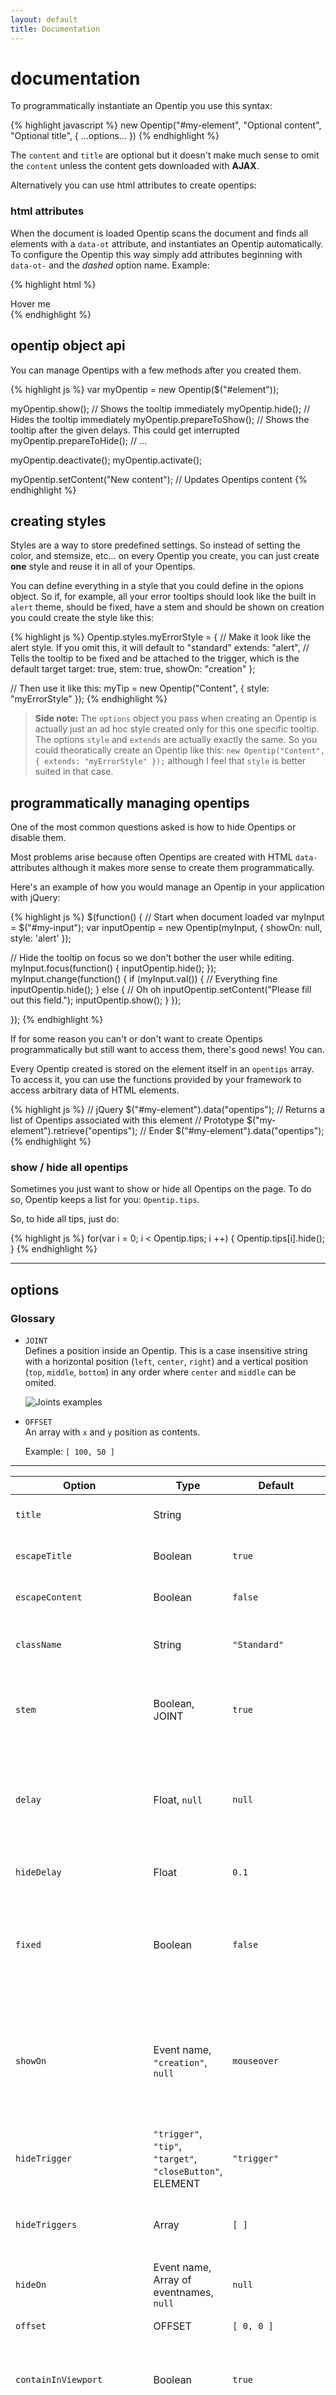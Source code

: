 ```yaml
---
layout: default
title: Documentation
---
```


documentation
=============

To programmatically instantiate an Opentip you use this syntax:

{% highlight javascript %}
new Opentip("#my-element", "Optional content", "Optional title", { ...options... })
{% endhighlight %}

The `content` and `title` are optional but it doesn't make much sense to omit
the `content` unless the content gets downloaded with **AJAX**.


Alternatively you can use html attributes to create opentips:

### html attributes


When the document is loaded Opentip scans the document and finds all elements
with a `data-ot` attribute, and instantiates an Opentip automatically. To
configure the Opentip this way simply add attributes beginning with `data-ot-`
and the *dashed* option name. Example:

{% highlight html %}
<div data-ot="The content" data-ot-delay="2" data-ot-hide-trigger="closeButton">Hover me</div>
{% endhighlight %}



opentip object api
------------------

You can manage Opentips with a few methods after you created them.


{% highlight js %}
var myOpentip = new Opentip($("#element"));

myOpentip.show(); // Shows the tooltip immediately
myOpentip.hide(); // Hides the tooltip immediately
myOpentip.prepareToShow(); // Shows the tooltip after the given delays. This could get interrupted
myOpentip.prepareToHide(); // ...

myOpentip.deactivate();
myOpentip.activate();

myOpentip.setContent("New content"); // Updates Opentips content
{% endhighlight %}



creating styles
---------------

Styles are a way to store predefined settings. So instead of setting the color,
and stemsize, etc... on every Opentip you create, you can just create **one**
style and reuse it in all of your Opentips.

You can define everything in a style that you could define in the opions object.
So if, for example, all your error tooltips should look like the built in `alert`
theme, should be fixed, have a stem and should be shown on creation you could
create the style like this:

{% highlight js %}
Opentip.styles.myErrorStyle = {
  // Make it look like the alert style. If you omit this, it will default to "standard"
  extends: "alert",
  // Tells the tooltip to be fixed and be attached to the trigger, which is the default target
  target: true,
  stem: true,
  showOn: "creation"
};

// Then use it like this:
myTip = new Opentip("Content", { style: "myErrorStyle" });
{% endhighlight %}


> **Side note:** The `options` object you pass when creating an Opentip is actually just
> an ad hoc style created only for this one specific tooltip. The options `style`
> and `extends` are actually exactly the same. So you could theoratically create an
> Opentip like this: `new Opentip("Content", { extends: "myErrorStyle" });`
> although I feel that `style` is better suited in that case.



programmatically managing opentips
----------------------------------

One of the most common questions asked is how to hide Opentips or disable them.

Most problems arise because often Opentips are created with HTML `data-` attributes
although it makes more sense to create them programmatically.

Here's an example of how you would manage an Opentip in your application with
jQuery:

{% highlight js %}
$(function() {
  // Start when document loaded
  var myInput = $("#my-input");
  var inputOpentip = new Opentip(myInput, { showOn: null, style: 'alert' });

  // Hide the tooltip on focus so we don't bother the user while editing.
  myInput.focus(function() { inputOpentip.hide(); });
  myInput.change(function() {
    if (myInput.val()) {
      // Everything fine
      inputOpentip.hide();
    }
    else {
      // Oh oh
      inputOpentip.setContent("Please fill out this field.");
      inputOpentip.show();
    }
  });

});
{% endhighlight %}

If for some reason you can't or don't want to create Opentips programmatically
but still want to access them, there's good news! You can.

Every Opentip created is stored on the element itself in an `opentips` array.
To access it, you can use the functions provided by your framework to access
arbitrary data of HTML elements.

{% highlight js %}
  // jQuery
  $("#my-element").data("opentips"); // Returns a list of Opentips associated with this element
  // Prototype
  $("my-element").retrieve("opentips");
  // Ender
  $("#my-element").data("opentips");
{% endhighlight %}


### show / hide all opentips

Sometimes you just want to show or hide all Opentips on the page. To do so,
Opentip keeps a list for you: `Opentip.tips`.

So, to hide all tips, just do:

{% highlight js %}
  for(var i = 0; i < Opentip.tips; i ++) { Opentip.tips[i].hide(); }
{% endhighlight %}


* * *


options
-------

### Glossary



- `JOINT`  
  Defines a position inside an Opentip. This is a case insensitive
  string with a horizontal position (`left`, `center`, `right`) and a vertical
  position (`top`, `middle`, `bottom`) in any order where `center` and `middle`
  can be omited.

  ![Joints examples](images/joints.png)

- `OFFSET`  
  An array with `x` and `y` position as contents.

  Example: `[ 100, 50 ]`

* * *


Option                      | Type                                                       | Default                | Comment
----------------------------|------------------------------------------------------------|------------------------|--------------------------------------------------------------------------------
`title`                     | String                                                     |                        | You can pass the title in the constructor, or as option
`escapeTitle`               | Boolean                                                    | `true`                 | Whether the provided title should be html escaped
`escapeContent`             | Boolean                                                    | `false`                | Whether the content should be html escaped
`className`                 | String                                                     | `"Standard"`           | The class name of the style. Opentip will get this class prefixed with `style-`
`stem`                      | Boolean, JOINT                                             | `true`                 | Defines the stem. <br />`false`: No stem <br />`true`: Stem at the `tipJoint` <br />`JOINT`: Define where to place the stem
`delay`                     | Float, `null`                                              | `null`                 | The delay after which the opentip should be shown in seconds. If null Opentip decides which time to use (0.2 for mouseover, 0 for click).
`hideDelay`                 | Float                                                      | `0.1`                  | The delay after which an opentip should be hidden in seconds.
`fixed`                     | Boolean                                                    | `false`                | If the target is not null, elements are always fixed. Fixed Opentips without target appear at the position of the cursor but don't follow the mouse when visible.
`showOn`                    | Event name, `"creation"`, `null`                           | `mouseover`            | `eventname` Eg.: `"click"`, `"mouseover"`, etc..<br />`"creation"` the tooltip will show when created<br />`null` if you want to handle it yourself (Opentip will not register any events)
`hideTrigger`               | `"trigger"`, `"tip"`, `"target"`, `"closeButton"`, ELEMENT | `"trigger"`            | This is just a shortcut, and will be added to the `hideTriggers` array.
`hideTriggers`              | Array                                                      | `[ ]`                  | An array of hideTriggers. Defines which elements should trigger the hiding of an Opentip.
`hideOn`                    | Event name, Array of eventnames, `null`                    | `null`                 | If null Opentip decides which event is best based on the hideTrigger.
`offset`                    | OFFSET                                                     | `[ 0, 0 ]`             | Additional offset of the tooltip
`containInViewport`         | Boolean                                                    | `true`                 | Whether the targetJoint/tipJoint should be changed if the tooltip is not in the viewport anymore.
`autoOffset`                | Boolean                                                    | `true`                 | If set to true, offsets are calculated automatically to position the tooltip (pixels are added if there are stems for example). This should stay `true` unless you manually position the tooltip.
`showEffect`                | String                                                     | `appear`               | Will be added as class to the Opentip element with `"show-effect-"` as prefix.
`hideEffect`                | String                                                     | `fade`                 | Will be added as class to the Opentip element with `"hide-effect-"` as prefix.
`showEffectDuration`        | Float                                                      | `0.3`                  | &nbsp;
`hideEffectDuration`        | Float                                                      | `0.2`                  | &nbsp; 
`stemLength`                | Integer                                                    | `5`                    | &nbsp;
`stemBase`                  | Integer                                                    | `8`                    | &nbsp;
`tipJoint`                  | JOINT                                                      | `"top left"`           | Defines where the tooltip should be attached. If the `tipJoint` is `"top left"` then the tooltip will position itself so the top left corner will be at the targetJoint.
`target`                    | ELEMENT, true, null                                        | `null`                 | `null` No target, Opentip uses the cursor position as target.<br />`true` The `triggerElement` will be used as target.<br />`ELEMENT` Any element you provide.
`targetJoint`               | JOINT, null                                                | `null`                 | `JOINT` the joint of the target to align with. Will be ignored if no target.<br />`null` Opentip will use the opposite of the tipJoint.
`ajax`                      | Boolean, String                                            | `false`                | `false` No AJAX<br />`true` Opentip uses the `href` attribute of the trigger element if the trigger element is a link.<br />`String` An URL to download the content from.<br />
`ajaxMethod`                | `"GET"`, `"POST"`                                          | `"GET"`                | &nbsp; 
`ajaxCache`                 | Boolean                                                    | `yes`                  | If `false`, the content will be downloaded every time the tooltip is shown.
`group`                     | String, `null`                                             | `null`                 | You can group opentips together. So when a tooltip shows, it looks if there are others in the same group, and hides them.
`style`                     | String, `null`                                             | `null`                 | If `null`, `Opentip.defaultStyle` is used (which is `standard` if you don't change it)
`extends`                   | String, `null`                                             | `null`                 | Exactly the same as `style` but used when creating styles because the name fits better.
`background`                | String, Array                                              | `"#fff18f"`            | The background color of the tip. This can be an array of gradient points.<br />Eg.: `[ [ 0, "white" ], [ 1, "black" ] ]` Defines a gradient from white to black. Right now only gradients from top to bottom are supported.
`closeButtonOffset`         | Offset                                                     | `[ 5, 5 ]`             | Positive values offset inside the tooltip
`closeButtonRadius`         | Float                                                      | `7`                    | The little circle that stick out of a tip
`closeButtonCrossSize`      | Float                                                      | `4`                    | Size of the cross
`closeButtonCrossColor`     | String                                                     | `"#d2c35b"`            | Color of the cross
`closeButtonCrossLineWidth` | Float                                                      | `1.5`                  | The stroke width of the cross
`closeButtonLinkOverscan`   | Float                                                      | `6`                    | You will most probably never want to change this.<br />It specifies how many pixels the invisible `<a />` element should be larger than the actual cross
`borderRadius`              | Float                                                      | `5`                    | &nbsp; 
`borderWidth`               | Float                                                      | `1`                    | Set to 0 or false if you don't want a border
`borderColor`               | String                                                     | `"#f2e37b"`            | Color of the border
`shadow`                    | Boolean                                                    | `true`                 | Set to false if you don't want a shadow
`shadowBlur`                | Float                                                      | `10`                   | How the shadow should be blurred. Set to 0 if you want a hard drop shadow 
`shadowOffset`              | Offset                                                     | `[ 3, 3 ]`             | &nbsp; 
`shadowColor`               | String                                                     | `"rgba(0,0,0,0.1)"`    | &nbsp; 
